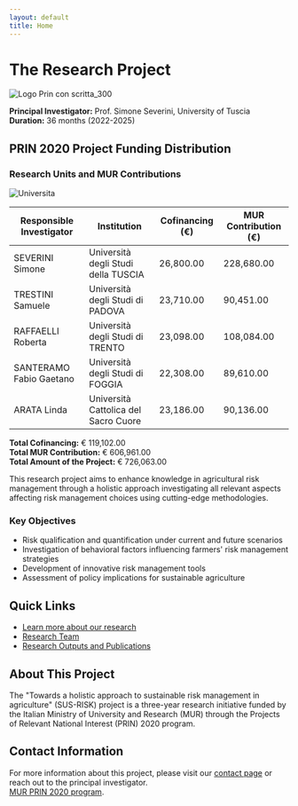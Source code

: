 ```yaml
---
layout: default
title: Home
---
```


# The Research Project

![Logo Prin con scritta_300](https://github.com/user-attachments/assets/62c034a3-3cd5-47b6-9479-75ea773e61ec)

**Principal Investigator:** Prof. Simone Severini, University of Tuscia  
**Duration:** 36 months (2022-2025)

## PRIN 2020 Project Funding Distribution

### Research Units and MUR Contributions

![Universita](https://github.com/user-attachments/assets/211a1015-57d3-44ee-9dea-e834b165cd21)

| Responsible Investigator | Institution | Cofinancing (€) | MUR Contribution (€) |
|--------------------------|-------------|-----------------|---------------------|
| SEVERINI Simone | Università degli Studi della TUSCIA | 26,800.00 | 228,680.00 |
| TRESTINI Samuele | Università degli Studi di PADOVA | 23,710.00 | 90,451.00 |
| RAFFAELLI Roberta | Università degli Studi di TRENTO | 23,098.00 | 108,084.00 |
| SANTERAMO Fabio Gaetano | Università degli Studi di FOGGIA | 22,308.00 | 89,610.00 |
| ARATA Linda | Università Cattolica del Sacro Cuore | 23,186.00 | 90,136.00 |

**Total Cofinancing:** € 119,102.00  
**Total MUR Contribution:** € 606,961.00  
**Total Amount of the Project:** € 726,063.00

This research project aims to enhance knowledge in agricultural risk management through a holistic approach investigating all relevant aspects affecting risk management choices using cutting-edge methodologies.

### Key Objectives

- Risk qualification and quantification under current and future scenarios
- Investigation of behavioral factors influencing farmers' risk management strategies
- Development of innovative risk management tools
- Assessment of policy implications for sustainable agriculture

## Quick Links

- [Learn more about our research](about/learn-about-our-research.md)
- [Research Team](about/team.md)
- [Research Outputs and Publications](research/publications.md)


## About This Project

The "Towards a holistic approach to sustainable risk management in agriculture" (SUS-RISK) project is a three-year research initiative funded by the Italian Ministry of University and Research (MUR) through the Projects of Relevant National Interest (PRIN) 2020 program.

## Contact Information

For more information about this project, please visit our [contact page](about/contact.md) or reach out to the principal investigator.\
[MUR PRIN 2020 program](https://prin.mur.gov.it/Iniziative/Detail?key=03Z2J0R14R1GqN6%2BEURBSg%3D%3D).

